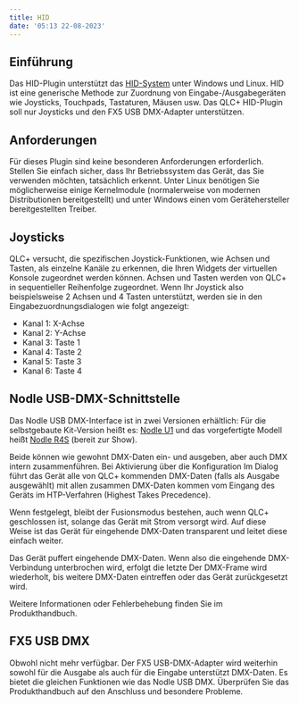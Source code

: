 ```yaml
---
title: HID
date: '05:13 22-08-2023'
---
```


Einführung
------------

Das HID-Plugin unterstützt das [HID-System](https://de.wikipedia.org/wiki/Human_Interface_Device) unter Windows und Linux.
HID ist eine generische Methode zur Zuordnung von Eingabe-/Ausgabegeräten wie Joysticks, Touchpads, Tastaturen, Mäusen usw.
Das QLC+ HID-Plugin soll nur Joysticks und den FX5 USB DMX-Adapter unterstützen.

Anforderungen
------------

Für dieses Plugin sind keine besonderen Anforderungen erforderlich. Stellen Sie einfach sicher, dass Ihr Betriebssystem das Gerät, das Sie verwenden möchten, tatsächlich erkennt. Unter Linux benötigen Sie möglicherweise einige Kernelmodule (normalerweise von modernen Distributionen bereitgestellt) und unter Windows einen vom Gerätehersteller bereitgestellten Treiber.

Joysticks
---------

QLC+ versucht, die spezifischen Joystick-Funktionen, wie Achsen und Tasten, als einzelne Kanäle zu erkennen, die Ihren Widgets der virtuellen Konsole zugeordnet werden können.
Achsen und Tasten werden von QLC+ in sequentieller Reihenfolge zugeordnet. Wenn Ihr Joystick also beispielsweise 2 Achsen und 4 Tasten unterstützt, werden sie in den Eingabezuordnungsdialogen wie folgt angezeigt:

* Kanal 1: X-Achse
* Kanal 2: Y-Achse
* Kanal 3: Taste 1
* Kanal 4: Taste 2
* Kanal 5: Taste 3
* Kanal 6: Taste 4

Nodle USB-DMX-Schnittstelle
---------

Das Nodle USB DMX-Interface ist in zwei Versionen erhältlich: Für die selbstgebaute Kit-Version heißt es:
[Nodle U1](https://www.dmxcontrol-projects.org/de/projekte/nodle-u1-interface.html) und das vorgefertigte Modell heißt [Nodle R4S](https://www.dmxcontrol-projects.org/de/projekte/nodle-r4s-interface.html) (bereit zur Show).

Beide können wie gewohnt DMX-Daten ein- und ausgeben, aber auch DMX intern zusammenführen. Bei Aktivierung über die Konfiguration
Im Dialog führt das Gerät alle von QLC+ kommenden DMX-Daten (falls als Ausgabe ausgewählt) mit allen zusammen
DMX-Daten kommen vom Eingang des Geräts im HTP-Verfahren (Highest Takes Precedence).

Wenn festgelegt, bleibt der Fusionsmodus bestehen, auch wenn QLC+ geschlossen ist, solange das Gerät mit Strom versorgt wird.
Auf diese Weise ist das Gerät für eingehende DMX-Daten transparent und leitet diese einfach weiter.

Das Gerät puffert eingehende DMX-Daten. Wenn also die eingehende DMX-Verbindung unterbrochen wird, erfolgt die letzte
Der DMX-Frame wird wiederholt, bis weitere DMX-Daten eintreffen oder das Gerät zurückgesetzt wird.

Weitere Informationen oder Fehlerbehebung finden Sie im Produkthandbuch.

FX5 USB DMX
-----------

Obwohl nicht mehr verfügbar. Der FX5 USB-DMX-Adapter wird weiterhin sowohl für die Ausgabe als auch für die Eingabe unterstützt
DMX-Daten. Es bietet die gleichen Funktionen wie das Nodle USB DMX. Überprüfen Sie das Produkthandbuch auf den Anschluss und besondere Probleme.